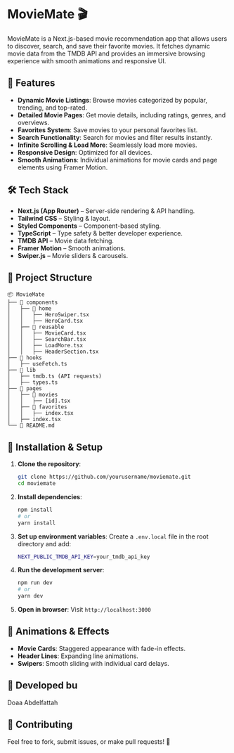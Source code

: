 # MovieMate 🎬

MovieMate is a Next.js-based movie recommendation app that allows users to discover, search, and save their favorite movies. It fetches dynamic movie data from the TMDB API and provides an immersive browsing experience with smooth animations and responsive UI.

## 🚀 Features

- **Dynamic Movie Listings**: Browse movies categorized by popular, trending, and top-rated.
- **Detailed Movie Pages**: Get movie details, including ratings, genres, and overviews.
- **Favorites System**: Save movies to your personal favorites list.
- **Search Functionality**: Search for movies and filter results instantly.
- **Infinite Scrolling & Load More**: Seamlessly load more movies.
- **Responsive Design**: Optimized for all devices.
- **Smooth Animations**: Individual animations for movie cards and page elements using Framer Motion.

## 🛠️ Tech Stack

- **Next.js (App Router)** – Server-side rendering & API handling.
- **Tailwind CSS** – Styling & layout.
- **Styled Components** – Component-based styling.
- **TypeScript** – Type safety & better developer experience.
- **TMDB API** – Movie data fetching.
- **Framer Motion** – Smooth animations.
- **Swiper.js** – Movie sliders & carousels.

## 📂 Project Structure

```
📦 MovieMate
├── 📂 components
│   ├── 📂 home
│   │   ├── HeroSwiper.tsx
│   │   ├── HeroCard.tsx
│   ├── 📂 reusable
│   │   ├── MovieCard.tsx
│   │   ├── SearchBar.tsx
│   │   ├── LoadMore.tsx
│   │   ├── HeaderSection.tsx
├── 📂 hooks
│   ├── useFetch.ts
├── 📂 lib
│   ├── tmdb.ts (API requests)
│   ├── types.ts
├── 📂 pages
│   ├── 📂 movies
│   │   ├── [id].tsx
│   ├── 📂 favorites
│   │   ├── index.tsx
│   ├── index.tsx
└── 📜 README.md
```

## 🔧 Installation & Setup

1. **Clone the repository**:
   ```sh
   git clone https://github.com/yourusername/moviemate.git
   cd moviemate
   ```
2. **Install dependencies**:
   ```sh
   npm install
   # or
   yarn install
   ```
3. **Set up environment variables**:
   Create a `.env.local` file in the root directory and add:
   ```sh
   NEXT_PUBLIC_TMDB_API_KEY=your_tmdb_api_key
   ```
4. **Run the development server**:
   ```sh
   npm run dev
   # or
   yarn dev
   ```
5. **Open in browser**:
   Visit `http://localhost:3000`

## 🎨 Animations & Effects

- **Movie Cards**: Staggered appearance with fade-in effects.
- **Header Lines**: Expanding line animations.
- **Swipers**: Smooth sliding with individual card delays.

## 📌 Developed bu

Doaa Abdelfattah

## 🤝 Contributing

Feel free to fork, submit issues, or make pull requests! 🚀
